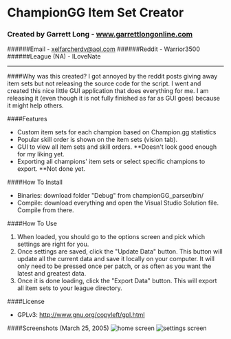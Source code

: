 # ChampionGG Item Set Creator
### Created by Garrett Long - www.garrettlongonline.com
######Email - xelfarcherdv@aol.com
######Reddit - Warrior3500
######League (NA) - ILoveNate

---

####Why was this created?
I got annoyed by the reddit posts giving away item sets but not releasing the source code for the script.  I went and created this nice little GUI application that does everything for me. I am releasing it (even though it is not fully finished as far as GUI goes) because it might help others.

####Features
* Custom item sets for each champion based on Champion.gg statistics
* Popular skill order is shown on the item sets (vision tab).
* GUI to view all item sets and skill orders. **Doesn't look good enough for my liking yet.
* Exporting all champions' item sets or select specific champions to export. **Not done yet.

####How To Install

* Binaries: download folder "Debug" from championGG_parser/bin/ 
* Compile: download everything and open the Visual Studio Solution file. Compile from there.

####How To Use
1. When loaded, you should go to the options screen and pick which settings are right for you. 
2. Once settings are saved, click the "Update Data" button. This button will update all the current data and save it locally on your computer. It will only need to be pressed once per patch, or as often as you  want the latest and greatest data.
3. Once it is done loading, click the "Export Data" button. This will export all item sets to your league directory.

####License     
* GPLv3: http://www.gnu.org/copyleft/gpl.html

####Screenshots (March 25, 2005)
![home screen](http://puu.sh/gPi8O/96cd7383b2.png "Home screen")
![settings screen](http://puu.sh/gPify/28b6fad08f.png "settings screen")
